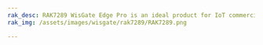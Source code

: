 ```yaml
---
rak_desc: RAK7289 WisGate Edge Pro is an ideal product for IoT commercial deployment. With its industrial-grade components, it achieves a high standard of reliability.
rak_img: /assets/images/wisgate/rak7289/RAK7289.png

---
```


<rk-redirect to="/Product-Categories/WisGate/RAK7289/Overview/" />